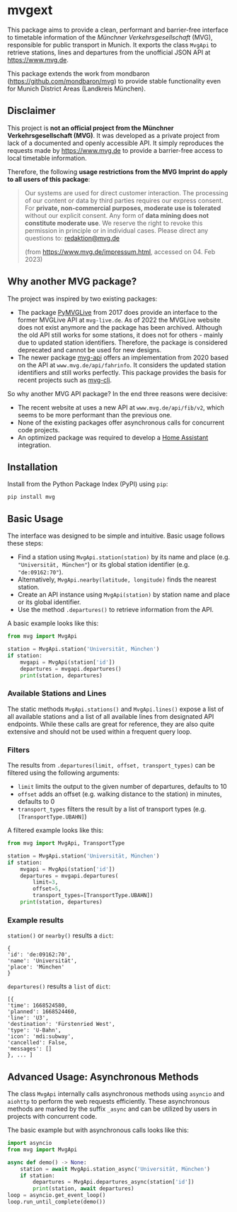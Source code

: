 # mvgext

This package aims to provide a clean, performant and barrier-free interface to timetable information of the *Münchner Verkehrsgesellschaft* (MVG), responsible for public transport in Munich. It exports the class `MvgApi` to retrieve stations, lines and departures from the unofficial JSON API at https://www.mvg.de.

This package extends the work from mondbaron (https://github.com/mondbaron/mvg) to provide stable functionality even for Munich District Areas (Landkreis München).

## Disclaimer

This project is **not an official project from the Münchner Verkehrsgesellschaft (MVG)**. It was developed as a private project from lack of a documented and openly accessible API. It simply reproduces the requests made by https://www.mvg.de to provide a barrier-free access to local timetable information.

Therefore, the following **usage restrictions from the MVG Imprint do apply to all users of this package**:

> Our systems are used for direct customer interaction. The processing of our content or data by third parties requires our express consent. For **private, non-commercial purposes, moderate use is tolerated** without our explicit consent. Any form of **data mining does not constitute moderate use**. We reserve the right to revoke this permission in principle or in individual cases. Please direct any questions to: redaktion@mvg.de
> 
> (from https://www.mvg.de/impressum.html, accessed on 04. Feb 2023)

## Why another MVG package?

The project was inspired by two existing packages:
- The package [PyMVGLive](https://pypi.org/project/PyMVGLive) from 2017 does provide an interface to the former MVGLive API at `mvg-live.de`. As of 2022 the MVGLive website does not exist anymore and the package has been archived. Although the old API still works for some stations, it does not for others - mainly due to updated station identifiers. Therefore, the package is considered deprecated and cannot be used for new designs.
- The newer package [mvg-api](https://pypi.org/project/mvg-api) offers an implementation from 2020 based on the API at `www.mvg.de/api/fahrinfo`. It considers the updated station identifiers and still works perfectly. This package provides the basis for recent projects such as [mvg-cli](https://pypi.org/project/mvg-cli).

So why another MVG API package? In the end three reasons were decisive:
- The recent website at uses a new API at `www.mvg.de/api/fib/v2`, which seems to be more performant than the previous one.
- None of the existing packages offer asynchronous calls for concurrent code projects.
- An optimized package was required to develop a [Home Assistant](https://www.home-assistant.io) integration.

## Installation

Install from the Python Package Index (PyPI) using `pip`:
```
pip install mvg
```

## Basic Usage

The interface was designed to be simple and intuitive. Basic usage follows these steps:
- Find a station using `MvgApi.station(station)` by its name and place (e.g. `"Universität, München"`) or its global station identifier (e.g. `"de:09162:70"`).
- Alternatively, `MvgApi.nearby(latitude, longitude)` finds the nearest station.
- Create an API instance using `MvgApi(station)` by station name and place or its global identifier.
- Use the method `.departures()` to retrieve information from the API.

A basic example looks like this:

```python
from mvg import MvgApi

station = MvgApi.station('Universität, München')
if station:
    mvgapi = MvgApi(station['id'])
    departures = mvgapi.departures()
    print(station, departures)
```

### Available Stations and Lines

The static methods `MvgApi.stations()` and `MvgApi.lines()` expose a list of all available stations and a list of all available lines from designated API endpoints. While these calls are great for reference, they are also quite extensive and should not be used within a frequent query loop.

### Filters

The results from `.departures(limit, offset, transport_types)` can be filtered using the following arguments:

- `limit` limits the output to the given number of departures, defaults to 10
- `offset` adds an offset (e.g. walking distance to the station) in minutes, defaults to 0
- `transport_types` filters the result by a list of transport types (e.g. `[TransportType.UBAHN]`)

A filtered example looks like this:

```python
from mvg import MvgApi, TransportType

station = MvgApi.station('Universität, München')
if station:
    mvgapi = MvgApi(station['id'])
    departures = mvgapi.departures(
        limit=3,
        offset=5,
        transport_types=[TransportType.UBAHN])
    print(station, departures)
```

### Example results

`station()` or `nearby()` results a `dict`:
```
{ 
'id': 'de:09162:70', 
'name': 'Universität', 
'place': 'München'
}
```
`departures()` results a `list` of `dict`:
```
[{
'time': 1668524580,
'planned': 1668524460,
'line': 'U3',
'destination': 'Fürstenried West',
'type': 'U-Bahn',
'icon': 'mdi:subway',
'cancelled': False,
'messages': []
}, ... ]
```

## Advanced Usage: Asynchronous Methods

The class `MvgApi` internally calls asynchronous methods using `asyncio` and `aiohttp` to perform the web requests efficiently. These asynchronous methods are marked by the suffix `_async` and can be utilized by users in projects with concurrent code.

The basic example but with asynchronous calls looks like this:

```python
import asyncio
from mvg import MvgApi

async def demo() -> None:
    station = await MvgApi.station_async('Universität, München')
    if station:
        departures = MvgApi.departures_async(station['id'])
        print(station, await departures)
loop = asyncio.get_event_loop()
loop.run_until_complete(demo())
```
